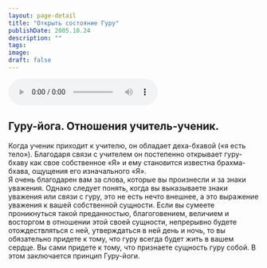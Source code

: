 ```yaml
---
layout: page-detail
title: "Открыть состояние Гуру"
publishDate: 2005.10.24
description: ""
tags:
image:
draft: false
---
```


<audio title="2005.10.24 - Открыть состояние Гуру.mp3" src="/upload/iblock/518/518bb7f292c25f14ec150e62c5a888f9.mp3" controls=""></audio>

## **Гуру-йога. Отношения учитель-ученик.**
 Когда ученик приходит к учителю, он обладает деха-бхавой («я есть тело»). Благодаря связи с учителем он постепенно открывает гуру-бхаву как свое собственное «Я» и ему становится известна брахма-бхава, ощущения его изначального «Я».   
 Я очень благодарен вам за слова, которые вы произнесли и за знаки уважения. Однако следует понять, когда вы выказываете знаки уважения или связи с гуру, это не есть нечто внешнее, а это выражение уважения к вашей собственной сущности. Если вы сумеете проникнуться такой преданностью, благоговением, величием и восторгом в отношении этой своей сущности, непрерывно будете отождествляться с ней, утверждаться в ней день и ночь, то вы обязательно придете к тому, что гуру всегда будет жить в вашем сердце. Вы сами придете к тому, что признаете сущность гуру собой. В этом заключается принцип Гуру-йоги.

  
